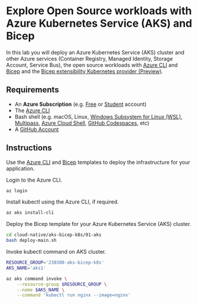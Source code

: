 # Explore Open Source workloads with Azure Kubernetes Service (AKS) and Bicep

In this lab you will deploy an Azure Kubernetes Service (AKS) cluster and other Azure services (Container Registry, Managed Identity, Storage Account, Service Bus), the open source workloads with [Azure CLI](https://docs.microsoft.com/en-us/cli/azure/install-azure-cli) and [Bicep](https://docs.microsoft.com/en-us/azure/azure-resource-manager/bicep/overview) and the [Bicep extensibility Kubernetes provider (Preview)](https://learn.microsoft.com/azure/azure-resource-manager/bicep/bicep-extensibility-kubernetes-provider).

## Requirements

- An **Azure Subscription** (e.g. [Free](https://aka.ms/azure-free-account) or [Student](https://aka.ms/azure-student-account) account)
- The [Azure CLI](https://docs.microsoft.com/en-us/cli/azure/install-azure-cli)
- Bash shell (e.g. macOS, Linux, [Windows Subsystem for Linux (WSL)](https://docs.microsoft.com/en-us/windows/wsl/about), [Multipass](https://multipass.run/), [Azure Cloud Shell](https://docs.microsoft.com/en-us/azure/cloud-shell/quickstart), [GitHub Codespaces](https://github.com/features/codespaces), etc)
- A [GitHub Account](https://github.com)

## Instructions

Use the [Azure CLI](https://docs.microsoft.com/en-us/cli/azure/install-azure-cli) and [Bicep](https://docs.microsoft.com/en-us/azure/azure-resource-manager/bicep/overview) templates to deploy the infrastructure for your application.

Login to the Azure CLI.

```bash
az login
```

Install kubectl using the Azure CLI, if required.

```bash
az aks install-cli
```

Deploy the Bicep template for your Azure Kubernetes Service (AKS) cluster.

```bash
cd cloud-native/aks-bicep-k8s/01-aks
bash deploy-main.sh
```

Invoke kubectl command on AKS cluster.

```bash
RESOURCE_GROUP='230300-aks-bicep-k8s'
AKS_NAME='aks1'

az aks command invoke \
    --resource-group $RESOURCE_GROUP \
    --name $AKS_NAME \
    --command 'kubectl run nginx --image=nginx'
```
